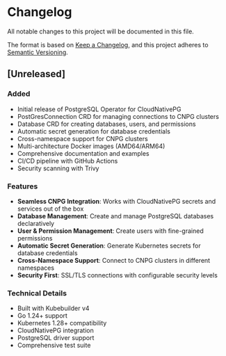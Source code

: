 # Changelog

All notable changes to this project will be documented in this file.

The format is based on [Keep a Changelog](https://keepachangelog.com/en/1.0.0/),
and this project adheres to [Semantic Versioning](https://semver.org/spec/v2.0.0.html).

## [Unreleased]

### Added
- Initial release of PostgreSQL Operator for CloudNativePG
- PostGresConnection CRD for managing connections to CNPG clusters
- Database CRD for creating databases, users, and permissions
- Automatic secret generation for database credentials
- Cross-namespace support for CNPG clusters
- Multi-architecture Docker images (AMD64/ARM64)
- Comprehensive documentation and examples
- CI/CD pipeline with GitHub Actions
- Security scanning with Trivy

### Features
- **Seamless CNPG Integration**: Works with CloudNativePG secrets and services out of the box
- **Database Management**: Create and manage PostgreSQL databases declaratively
- **User & Permission Management**: Create users with fine-grained permissions
- **Automatic Secret Generation**: Generate Kubernetes secrets for database credentials
- **Cross-Namespace Support**: Connect to CNPG clusters in different namespaces
- **Security First**: SSL/TLS connections with configurable security levels

### Technical Details
- Built with Kubebuilder v4
- Go 1.24+ support
- Kubernetes 1.28+ compatibility
- CloudNativePG integration
- PostgreSQL driver support
- Comprehensive test suite